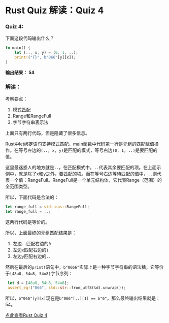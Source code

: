 # Rust Quiz 解读：Quiz 4

### Quiz 4: 

下面这段代码输出什么？

```rust
fn main() {
    let (.., x, y) = (0, 1, ..);
    print!("{}", b"066"[y][x]);
}
```

**输出结果： 54**

### 解读：

考察要点： 

1. 模式匹配
2. Range和RangeFull
3. 字节字符串表示法

上面只有两行代码，但是隐藏了很多信息。

Rust中let绑定语句支持模式匹配。main函数中代码第一行是元组的匹配赋值操作。在等号左边的`(.., x, y)`是匹配的模式，等号右边`(0, 1, ..)`是要匹配的值。

这里最迷惑人的地方就是`..`，在匹配模式中，`..`代表其余要匹配的项。在上面示例中，就是除了x和y之外，要匹配的项。而在等号右边等待匹配的值中，`..`则代表一个值：RangeFull。RangeFull是一个单元结构体，它代表Range（范围）的全范围类型。

所以，下面代码是合法的：

```rust
let range_full = std::ops::RangeFull;
let range_full = ..;
```

这两行代码是等价的。

所以，上面最终的元组匹配结果是：

1. 左边`..`匹配右边的`0`
2. 左边`x`匹配右边的`1`
3. 左边`y`匹配右边的`..`

然后在最后的`print!`语句中，`b"0666"`实际上是一种字节字符串的语法糖，它等价于`[48u8, 54u8, 54u8]`字节序列：

```rust
 let d = [48u8, 54u8, 54u8];
 assert_eq!("066", std::str::from_utf8(&d).unwrap());
```

所以，`b"066"[y][x]`现在是`b"066"[..][1] == b"6"`，那么最终输出结果就是： 54。

[点此查看Rust Quiz 4](https://dtolnay.github.io/rust-quiz/4)